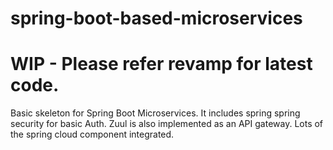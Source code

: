 # spring-boot-based-microservices
# WIP - Please refer revamp for latest code.


Basic skeleton for Spring Boot Microservices. It includes spring spring security for basic Auth. Zuul is also implemented as an API gateway. Lots of the spring cloud component integrated.
